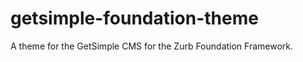 getsimple-foundation-theme
==========================

A theme for the GetSimple CMS for the Zurb Foundation Framework.

